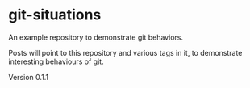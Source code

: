 # git-situations

An example repository to demonstrate git behaviors.

Posts will point to this repository and various tags in it,
to demonstrate interesting behaviours of git.

Version 0.1.1
